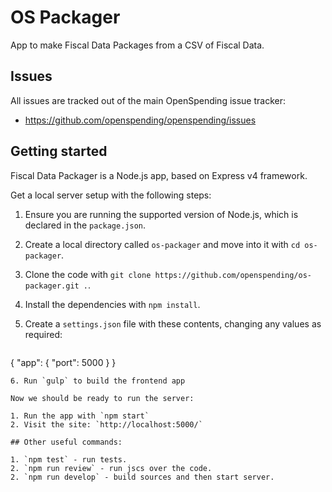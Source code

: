 # OS Packager
App to make Fiscal Data Packages from a CSV of Fiscal Data.

## Issues

All issues are tracked out of the main OpenSpending issue tracker:

* https://github.com/openspending/openspending/issues

## Getting started

Fiscal Data Packager is a Node.js app, based on Express v4 framework.

Get a local server setup with the following steps:

1. Ensure you are running the supported version of Node.js, which is declared in the `package.json`.
2. Create a local directory called `os-packager` and move into it with `cd os-packager`.
3. Clone the code with `git clone https://github.com/openspending/os-packager.git .`.
4. Install the dependencies with `npm install`.
5. Create a `settings.json` file with these contents, changing any values as required:
   
   ```
  {
    "app": {
      "port": 5000
    }
  }
   ```
6. Run `gulp` to build the frontend app

Now we should be ready to run the server:

1. Run the app with `npm start`
2. Visit the site: `http://localhost:5000/`

## Other useful commands:

1. `npm test` - run tests.
2. `npm run review` - run jscs over the code.
2. `npm run develop` - build sources and then start server.
